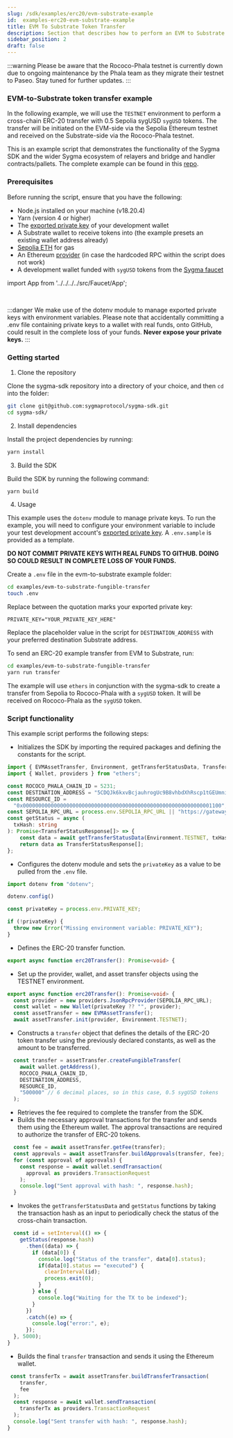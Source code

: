 ```yaml
---
slug: /sdk/examples/erc20/evm-substrate-example
id:  examples-erc20-evm-substrate-example
title: EVM To Substrate Token Transfer
description: Section that describes how to perform an EVM to Substrate token transfer.
sidebar_position: 2
draft: false
---
```


:::warning
Please be aware that the Rococo-Phala testnet is currently down due to ongoing maintenance by the Phala team as they migrate their testnet to Paseo. Stay tuned for further updates.
:::

### EVM-to-Substrate token transfer example

In the following example, we will use the `TESTNET` environment to perform a cross-chain ERC-20 transfer with 0.5 Sepolia sygUSD `sygUSD` tokens. The transfer will be initiated on the EVM-side via the Sepolia Ethereum testnet and received on the Substrate-side via the Rococo-Phala testnet.

This is an example script that demonstrates the functionality of the Sygma SDK and the wider Sygma ecosystem of relayers and bridge and handler contracts/pallets. The complete example can be found in this [repo](
https://github.com/sygmaprotocol/sygma-sdk/tree/main/examples/evm-to-substrate-fungible-transfer#sygma-sdk-erc20-example).

### Prerequisites

Before running the script, ensure that you have the following:

- Node.js installed on your machine (v18.20.4)
- Yarn (version 4 or higher)
- The [exported private key](https://support.metamask.io/hc/en-us/articles/360015289632-How-to-export-an-account-s-private-key) of your development wallet
- A Substrate wallet to receive tokens into (the example presets an existing wallet address already)
- [Sepolia ETH](https://sepoliafaucet.com/) for gas 
- An Ethereum [provider](https://www.infura.io/) (in case the hardcoded RPC within the script does not work)
- A development wallet funded with `sygUSD` tokens from the [Sygma faucet](https://faucet-ui-stage.buildwithsygma.com/)

import App from '../../../../src/Faucet/App'; 

<App />
<br/>

:::danger
We make use of the dotenv module to manage exported private keys with environment variables. Please note that accidentally committing a .env file containing private keys to a wallet with real funds, onto GitHub, could result in the complete loss of your funds. **Never expose your private keys.**
:::

### Getting started

1. Clone the repository 

Clone the sygma-sdk repository into a directory of your choice, and then `cd` into the folder:

```bash
git clone git@github.com:sygmaprotocol/sygma-sdk.git
cd sygma-sdk/
```

2. Install dependencies
   
Install the project dependencies by running:

```bash
yarn install
```

3. Build the SDK

Build the SDK by running the following command:

```bash
yarn build
```

4. Usage

This example uses the `dotenv` module to manage private keys. To run the example, you will need to configure your environment variable to include your test development account's [exported private key](https://support.metamask.io/hc/en-us/articles/360015289632-How-to-export-an-account-s-private-key). A `.env.sample` is provided as a template.

**DO NOT COMMIT PRIVATE KEYS WITH REAL FUNDS TO GITHUB. DOING SO COULD RESULT IN COMPLETE LOSS OF YOUR FUNDS.**

Create a `.env` file in the evm-to-substrate example folder:

```bash
cd examples/evm-to-substrate-fungible-transfer
touch .env
```

Replace between the quotation marks your exported private key:

`PRIVATE_KEY="YOUR_PRIVATE_KEY_HERE"`

Replace the placeholder value in the script for `DESTINATION_ADDRESS` with your preferred destination Substrate address.
   
To send an ERC-20 example transfer from EVM to Substrate, run:

```bash
cd examples/evm-to-substrate-fungible-transfer
yarn run transfer
```

The example will use `ethers` in conjunction with the sygma-sdk to create a transfer from Sepolia to Rococo-Phala with a `sygUSD` token. It will be received on Rococo-Phala as the `sygUSD` token.

### Script functionality

This example script performs the following steps:

- Initializes the SDK by importing the required packages and defining the constants for the script.

```ts
import { EVMAssetTransfer, Environment, getTransferStatusData, TransferStatusResponse } from "@buildwithsygma/sygma-sdk-core";
import { Wallet, providers } from "ethers";

const ROCOCO_PHALA_CHAIN_ID = 5231;
const DESTINATION_ADDRESS = "5CDQJk6kxvBcjauhrogUc9B8vhbdXhRscp1tGEUmniryF1Vt";
const RESOURCE_ID =
  "0x0000000000000000000000000000000000000000000000000000000000001100";
const SEPOLIA_RPC_URL = process.env.SEPOLIA_RPC_URL || "https://gateway.tenderly.co/public/sepolia" // use your another RPC URL in case this does not work 
const getStatus = async (
  txHash: string
): Promise<TransferStatusResponse[]> => {
    const data = await getTransferStatusData(Environment.TESTNET, txHash);
    return data as TransferStatusResponse[];
};
```

- Configures the dotenv module and sets the `privateKey` as a value to be pulled from the `.env` file.

```ts
import dotenv from "dotenv";

dotenv.config()

const privateKey = process.env.PRIVATE_KEY;

if (!privateKey) {
  throw new Error("Missing environment variable: PRIVATE_KEY");
}
```

- Defines the ERC-20 transfer function.

```ts
export async function erc20Transfer(): Promise<void> {
```
- Set up the provider, wallet, and asset transfer objects using the TESTNET environment.

```ts
export async function erc20Transfer(): Promise<void> {
  const provider = new providers.JsonRpcProvider(SEPOLIA_RPC_URL);
  const wallet = new Wallet(privateKey ?? "", provider);
  const assetTransfer = new EVMAssetTransfer();
  await assetTransfer.init(provider, Environment.TESTNET);
```

- Constructs a `transfer` object that defines the details of the ERC-20 token transfer using the previously declared constants, as well as the amount to be transferred. 
  
```ts
  const transfer = assetTransfer.createFungibleTransfer(
    await wallet.getAddress(),
    ROCOCO_PHALA_CHAIN_ID,
    DESTINATION_ADDRESS,
    RESOURCE_ID,
    "500000" // 6 decimal places, so in this case, 0.5 sygUSD tokens
  );
```

- Retrieves the fee required to complete the transfer from the SDK.
- Builds the necessary approval transactions for the transfer and sends them using the Ethereum wallet. The approval transactions are required to authorize the transfer of ERC-20 tokens.

```ts
  const fee = await assetTransfer.getFee(transfer);
  const approvals = await assetTransfer.buildApprovals(transfer, fee);
  for (const approval of approvals) {
    const response = await wallet.sendTransaction(
      approval as providers.TransactionRequest
    );
    console.log("Sent approval with hash: ", response.hash);
  }
```
- Invokes the `getTransferStatusData` and `getStatus` functions by taking the transaction hash as an input to periodically check the status of the cross-chain transaction.

```ts
  const id = setInterval(() => {
    getStatus(response.hash)
      .then((data) => {
        if (data[0]) {
          console.log("Status of the transfer", data[0].status);
          if(data[0].status == "executed") {
            clearInterval(id);
            process.exit(0);
          }
        } else {
          console.log("Waiting for the TX to be indexed");
        }
      })
      .catch((e) => {
        console.log("error:", e);
      });
  }, 5000);
}
```

- Builds the final `transfer` transaction and sends it using the Ethereum wallet.
  
```ts
 const transferTx = await assetTransfer.buildTransferTransaction(
    transfer,
    fee
  );
  const response = await wallet.sendTransaction(
    transferTx as providers.TransactionRequest
  );
  console.log("Sent transfer with hash: ", response.hash);
}
```